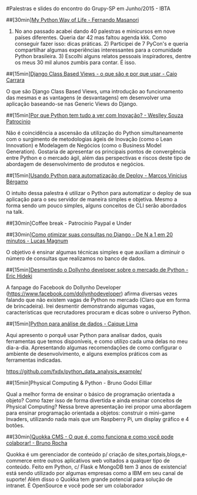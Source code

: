#Palestras e slides do encontro do Grupy-SP em Junho/2015 - IBTA

##[30min][My Python Way of Life - Fernando Masanori](http://pt.slideshare.net/fmasanori/import-community)

1) No ano passado acabei dando 40 palestras e minicursos em nove países diferentes. Queria dar 42 mas faltou agenda kkk. Como conseguir fazer isso: dicas práticas. 2) Participei de 7 PyCon's e queria compartilhar algumas experiências interessantes para a comunidade Python brasileira. 3) Escolhi alguns relatos pessoais inspiradores, dentre os meus 30 mil alunos zumbis para contar. É isso.

##[15min][Django Class Based Views - o que são e por que usar - Caio Carrara](https://speakerdeck.com/cacarrara/django-class-based-views)

O que são Django Class Based Views, uma introdução ao funcionamento das mesmas e as vantagens (e desvantagens) em desenvolver uma aplicação baseando-se nas Generic Views do Django.

##[15min][Por que Python tem tudo a ver com Inovação? - Weslley Souza Patrocinio](http://pt.slideshare.net/wespatrocinio)

Não é coincidência a ascensão da utilização do Python simultaneamente com o surgimento de metodologias ágeis de Inovação (como o Lean Innovation) e Modelagem de Negócios (como o Business Model Generation). Gostaria de apresentar os principais pontos de convergência entre Python e o mercado ágil, além das perspectivas e riscos deste tipo de abordagem de desenvolvimento de produtos e negócios.

##[15min][Usando Python para automatização de Deploy - Marcos Vinicius Bérgamo](http://slides.com/marcosbergamo/just-deploy#/)

O intuito dessa palestra é utilizar o Python para automatizar o deploy de sua aplicação para o seu servidor de maneira simples e objetiva. Mesmo a forma sendo um pouco simples, alguns conceitos de CLI serão abordados na talk.

##[30min]Coffee break - Patrocínio Paypal e Under

##[30min][Como otimizar suas consultas no Django - De N a 1 em 20 minutos - Lucas Magnum](https://docs.google.com/presentation/d/1SV27J8rFfORxE_JrU5NPahfqDJk6y87MuQUeKVTA0Gw/edit#slide=id.g313c9d896_0_91)

O objetivo é ensinar algumas técnicas simples e que auxiliam a diminuir o número de consultas que realizamos no banco de dados.

##[15min][Desmentindo o Dollynho developer sobre o mercado de Python - Eric Hideki](http://slides.com/erichideki/desmentindo-o-dollynho-developer-sobre-o-mercado-de-python)

A fanpage do Facebook do Dollynho Developer (https://www.facebook.com/dollynhodeveloper) afirma diversas vezes falando que não existem vagas de Python no mercado (Claro que em forma de brincadeira). Irei desmentir demonstrando algumas vagas, características que recrutadores procuram e dicas sobre o universo Python.

##[15min][Python para análise de dados - Caique Lima](http://pt.slideshare.net/CaiqueLima4)

Aqui apresento o porquê usar Python para analisar dados, quais ferramentas que temos disponíveis, e como utilizo cada uma delas no meu dia-a-dia. Apresentando algumas recomendações de como configurar o ambiente de desenvolvimento, e alguns exemplos práticos com as ferramentas indicadas.

https://github.com/fxdx/python_data_analysis_example/

##[15min]Physical Computing & Python - Bruno Godoi Eilliar

Qual a melhor forma de ensinar o básico de programação orientada a objeto? Como fazer isso de forma divertida e ainda ensinar conceitos de Physical Computing? Nessa breve apresentação irei propor uma abordagem para ensinar programação orientada a objetos: construir o mini-game Invaders, utilizando nada mais que um Raspberry Pi, um display gráfico e 4 botões.

##[30min][Quokka CMS - O que é, como funciona e como você pode colaborar! - Bruno Rocha](http://www.slideshare.net/rochacbruno/quokka-cms-content-management-with-flask-and-mongo-tdc2014)

Quokka é um gerenciador de conteúdo p/ criação de sites,portais,blogs,e-commerce entre outros aplicativos web voltados a qualquer tipo de conteúdo. Feito em Python, c/ Flask e MongoDB tem 3 anos de existencia! está sendo utilizado por algumas empresas como a IBM em seu canal de suporte! Além disso o Quokka tem grande potencial para solução de intranet. É OpenSource e você pode ser um colaborador


